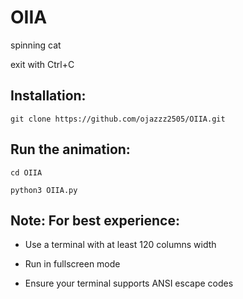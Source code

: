 # OIIA
spinning cat


exit with Ctrl+C



## Installation:

    git clone https://github.com/ojazzz2505/OIIA.git

## Run the animation:

    cd OIIA 

    python3 OIIA.py
## Note: For best experience:

- Use a terminal with at least 120 columns width

- Run in fullscreen mode

- Ensure your terminal supports ANSI escape codes
